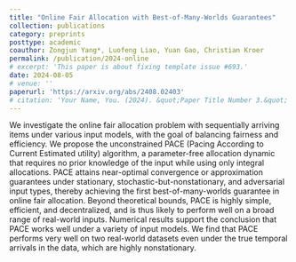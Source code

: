 ```yaml
---
title: "Online Fair Allocation with Best-of-Many-Worlds Guarantees"
collection: publications
category: preprints
posttype: academic
coauthor: Zongjun Yang*, Luofeng Liao, Yuan Gao, Christian Kroer
permalink: /publication/2024-online
# excerpt: 'This paper is about fixing template issue #693.'
date: 2024-08-05
# venue: ''
paperurl: 'https://arxiv.org/abs/2408.02403'
# citation: 'Your Name, You. (2024). &quot;Paper Title Number 3.&quot; <i>GitHub Journal of Bugs</i>. 1(3).'
---
```


We investigate the online fair allocation problem with sequentially arriving items under various input models, with the goal of balancing fairness and efficiency. We propose the unconstrained PACE (Pacing According to Current Estimated utility) algorithm, a parameter-free allocation dynamic that requires no prior knowledge of the input while using only integral allocations. PACE attains near-optimal convergence or approximation guarantees under stationary, stochastic-but-nonstationary, and adversarial input types, thereby achieving the first best-of-many-worlds guarantee in online fair allocation. Beyond theoretical bounds, PACE is highly simple, efficient, and decentralized, and is thus likely to perform well on a broad range of real-world inputs. Numerical results support the conclusion that PACE works well under a variety of input models. We find that PACE performs very well on two real-world datasets even under the true temporal arrivals in the data, which are highly nonstationary. 

<!-- ---
title: "Paper Title Number 4"
collection: publications
category: conferences
permalink: /publication/2024-02-17-paper-title-number-4
excerpt: 'This paper is about fixing template issue #693.'
date: 2024-02-17
venue: 'GitHub Journal of Bugs'
paperurl: 'http://academicpages.github.io/files/paper3.pdf'
citation: 'Your Name, You. (2024). &quot;Paper Title Number 3.&quot; <i>GitHub Journal of Bugs</i>. 1(3).'
---

The contents above will be part of a list of publications, if the user clicks the link for the publication than the contents of section will be rendered as a full page, allowing you to provide more information about the paper for the reader. When publications are displayed as a single page, the contents of the above "citation" field will automatically be included below this section in a smaller font. -->
